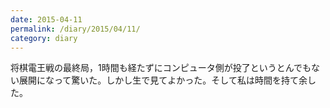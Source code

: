 ```yaml
---
date: 2015-04-11
permalink: /diary/2015/04/11/
category: diary
---
```


将棋電王戦の最終局，1時間も経たずにコンピュータ側が投了というとんでもない展開になって驚いた。しかし生で見てよかった。そして私は時間を持て余した。